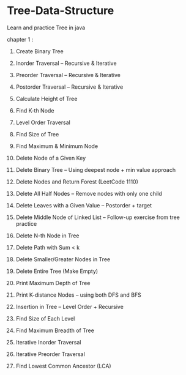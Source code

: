 # Tree-Data-Structure
Learn and practice Tree in  java 

chapter 1 : 

1. Create Binary Tree

2. Inorder Traversal – Recursive & Iterative

3. Preorder Traversal – Recursive & Iterative

4. Postorder Traversal – Recursive & Iterative

5. Calculate Height of Tree

6. Find K-th Node

7. Level Order Traversal

8. Find Size of Tree

9. Find Maximum & Minimum Node

10. Delete Node of a Given Key

11. Delete Binary Tree – Using deepest node + min value approach

12. Delete Nodes and Return Forest (LeetCode 1110)

13. Delete All Half Nodes – Remove nodes with only one child

14. Delete Leaves with a Given Value – Postorder + target

15. Delete Middle Node of Linked List – Follow-up exercise from tree practice
  
16. Delete N-th Node in Tree

17. Delete Path with Sum < k

18. Delete Smaller/Greater Nodes in Tree

19. Delete Entire Tree (Make Empty)

20. Print Maximum Depth of Tree

21. Print K-distance Nodes – using both DFS and BFS

22. Insertion in Tree – Level Order + Recursive

23. Find Size of Each Level

24. Find Maximum Breadth of Tree

25. Iterative Inorder Traversal

26. Iterative Preorder Traversal

27. Find Lowest Common Ancestor (LCA)
